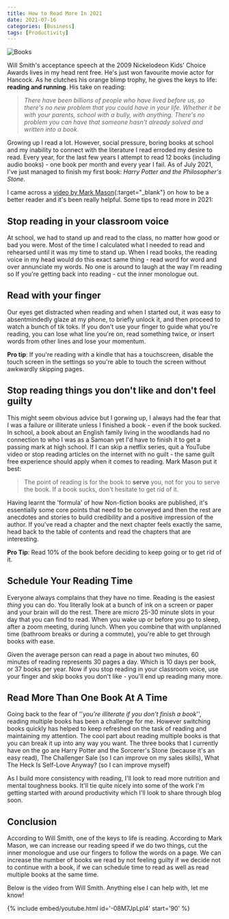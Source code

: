 ```yaml
---
title: How to Read More In 2021
date: 2021-07-16
categories: [Business]
tags: [Productivity]
---
```


![Books](/assets/img/books.avif)

Will Smith's acceptance speech at the 2009 Nickelodeon Kids' Choice Awards lives in my head rent free. He's just won favourite movie actor for Hancock. As he clutches his orange blimp trophy, he gives the keys to life: **reading and running**. His take on reading:

> *There have been billions of people who have lived before us, so there's no new problem that you could have in your life. Whether it be with your parents, school with a bully, with anything. There's no problem you can have that someone hasn't already solved and written into a book.*

Growing up I read a lot. However, social pressure, boring books at school and my inability to connect with the literature I read erroded my desire to read. Every year, for the last few years I attempt to read 12 books (including audio books) - one book per month and every year I fail. As of July 2021, I've just managed to finish my first book: *Harry Potter and the Philosopher's Stone*.

I came across a [video by Mark Mason](https://www.youtube.com/embed/KJ2Lvi9kG2Q){:target="_blank"} on how to be a better reader and it's been really helpful. Some tips to read more in 2021:

## Stop reading in your classroom voice

At school, we had to stand up and read to the class, no matter how good or bad you were. Most of the time I calculated what I needed to read and rehearsed until it was my time to stand up. When I read books, the reading voice in my head would do this exact same thing - read word for word and over annunciate my words. No one is around to laugh at the way I'm reading so If you're getting back into reading - cut the inner monologue out.

## Read with your finger

Our eyes get distracted when reading and when I started out, it was easy to absentmindedly glaze at my phone, to briefly unlock it, and then proceed to watch a bunch of tik toks. If you don't use your finger to guide what you're reading, you can lose what line you're on, read something twice, or insert words from other lines and lose your momentum.

**Pro tip**: If you're reading with a kindle that has a touchscreen, disable the touch screen in the settings so you're able to touch the screen without awkwardly skipping pages.

## Stop reading things you don't like and don't feel guilty

This might seem obvious advice but I gorwing up, I always had the fear that I was a failure or illiterate unless I finished a book - even if the book sucked. In school, a book about an English family living in the woodlands had no connection to who I was as a Samoan yet I'd have to finish it to get a passing mark at high school. If I can skip a netflix series, quit a YouTube video or stop reading articles on the internet with no guilt - the same guilt free experience should apply when it comes to reading. Mark Mason put it best:

> The point of reading is for the book to **serve** you, not for you to serve the book. If a book sucks, don't hesitate to get rid of it.

Having learnt the 'formula' of how Non-fiction books are published, it's essentially some core points that need to be conveyed and then the rest are anecdotes and stories to build credibility and a positive impression of the author. If you've read a chapter and the next chapter feels exactly the same, head back to the table of contents and read the chapters that are interesting.

**Pro Tip**: Read 10% of the book before deciding to keep going or to get rid of it.

## Schedule Your Reading Time

Everyone always complains that they have no time. Reading is the easiest *thing* you can do. You literally look at a bunch of ink on a screen or paper and your brain will do the rest. There are micro 25-30 minute slots in your day that you can find to read. When you wake up or before you go to sleep, after a zoom meeting, during lunch. When you combine that with unplanned time (bathroom breaks or during a commute), you're able to get through books with ease.

Given the average person can read a page in about two minutes, 60 minutes of reading represents 30 pages a day. Which is 10 days per book, or 37 books per year. Now if you stop reading in your classroom voice, use your finger and skip books you don't like - you'll end up reading many more.

## Read More Than One Book At A Time

Going back to the fear of ''*you're illiterate if you don't finish a book*'', reading multiple books has been a challenge for me. However switching books quickly has helped to keep refreshed on the task of reading and maintaining my attention. The cool part about reading multiple books is that you can break it up into any way you want. The three books that I currently have on the go are Harry Potter and the Sorcerer's Stone (because it's an easy read), The Challenger Sale (so I can improve on my sales skills), What The Heck Is Self-Love Anyway? (so I can improve myself)

As I build more consistency with reading, I'll look to read more nutrition and mental toughness books. It'll tie quite nicely into some of the work I'm getting started with around productivity which I'll look to share through blog soon.

## Conclusion

According to Will Smith, one of the keys to life is reading. According to Mark Mason, we can increase our reading speed if we do two things, cut the inner monologue and use our fingers to follow the words on a page. We can increase the number of books we read by not feeling guilty if we decide not to continue with a book, if we can schedule time to read as well as read multiple books at the same time.

Below is the video from Will Smith. Anything else I can help with, let me know!

{% include embed/youtube.html id='-08M7JpLpl4' start='90' %} 